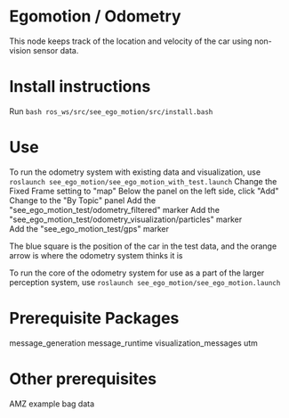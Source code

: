 # Egomotion / Odometry

This node keeps track of the location and velocity of the car using non-vision sensor data. 

# Install instructions
Run `bash ros_ws/src/see_ego_motion/src/install.bash`

# Use

To run the odometry system with existing data and visualization, use `roslaunch see_ego_motion/see_ego_motion_with_test.launch`
Change the Fixed Frame setting to "map"
Below the panel on the left side, click "Add"
Change to the "By Topic" panel
Add the "see_ego_motion_test/odometry_filtered" marker
Add the "see_ego_motion_test/odometry_visualization/particles" marker   
Add the "see_ego_motion_test/gps" marker

The blue square is the position of the car in the test data, and the orange arrow is where the odometry system thinks it is

To run the core of the odometry system for use as a part of the larger perception system, use `roslaunch see_ego_motion/see_ego_motion.launch`

# Prerequisite Packages

message_generation
message_runtime
visualization_messages
utm

# Other prerequisites

AMZ example bag data
